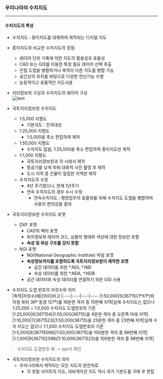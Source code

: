 ### 우리나라의 수치지도  
<hr/>

#### 수치지도의 특성   
- 수치지도 : 종이지도를 대체하여 제작되는 디지털 지도  

- 종이지도와 비교한 수치지도의 장점  
	- 레이어 단위 기록에 의한 지도의 활용성과 효율성  
	- CAD 또는 GIS를 이용한 특정 필요 레이어 선택 추출  
	- 인접 도엽을 병합하거나 축척이 다른 지도를 병합 가능  
	- 공간상의 위치를 바탕으로 다양한 연산기능 수행  
	- 능동적이고 효율적인 지도사용  

- 지리정보의 구성과 수치지도의 레이어 구성  
![text](https://image.slidesharecdn.com/l05-170314114527/95/l05-3-638.jpg?cb=1489492211)  


- 국토지리정보원 수치지도  
	- 1:5,000 지형도  
		- 기본지도 : 전국대상  
	- 1:25,000 지형도  
		- 1:5,000을 축소 편집하여 제작  
	- 1:50,000 지형도  
		- 수치지도 없음, 1:25,000을 축소 편집하여 종이지도만 제작  
	- 1:1,000 지형도  
		- 국토지리정보원과 각 시에서 제작  
		- 항공기를 낮게 띄워 대축척 사진 촬영 후 제작  
		- 도시 지역 중 건물이 밀집한 지역만 제작  
	- 수치지도의 수정  
		- 4년 주기였으나, 현재 1년주기  
		- 연속 수치지도의 경우 수시 수정  
			- 연속수치지도 : 행정업무의 효율화를 위해 수치지도 도엽을 병합하여  
			사용의 편의성을 증대  

- 국토지리정보원 수치지도 포맷  
	- DXF 포맷  
		- CAD의 벡터 포맷  
		- 위치정보와 레이어 코드, 심볼의 형태와 색상에 대한 정보만 포함  
		- **속성 및 위상 구조를 갖지 못함**  
	- NGI 포맷  
		- NGI(National Geographic Institute) 파일 포맷  
		- **속성정보까지를 포함하도록 국토지리정보원이 제작한 포맷**  
			- 공간 데이터를 위한 *.NGI, *.NBI  
			- 속성 데이터를 위한 *.NDA, *.NDB  
		- 공간 데이터와 속성 데이터를 연결하기 위한 UID 사용  


- 수치지도 도엽 번호의 자릿수와 의미  
|축척|자릿수(예)|의미|비고
|----|----|----|----
|1:50,000|5(36715)|1ºX1º(좌하점 북위 36º 동경 127º)룰 16분한 격자 중 15번째 지역|실제 수치지도는 없으나 1:25,000 ~ 1:5,000 수치지도 도엽번호의 기준
|1:25,000|6(367154)|1:50,000(36715)을 4분한 격자 중 오른쪽 아래 지역|
|1:10,000|7(3671523)|1:50,000(36715)을 25분한 격자 중 23번째 지역|실제 수치 지도는 없으나 1:1,000 수치지도 도엽번호의 기준
|1:5,000|8(36715098)|1:50,000(36715)을 100분한 격자 중 98번째 지역|
|1:1,000|9(367152398)|1:10,000(3671523)을 100분한 격자 중 98번째 지역|

> 수치지도 도엽번호 예 -> ppt서 확인  

- 국토지리정보원 수치지도의 의미  
	- 우리나라에서 제작되는 모든 지도의 원천자료  
		- 각 포털 사이트의 지도, 네비게이션 지도 역시 국가 기본도를 구매 후 편집  




